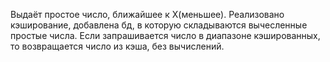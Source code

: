 Выдаёт простое число, ближайшее к Х(меньшее). Реализовано кэширование, добавлена бд, в которую складываются вычесленные простые числа. Если запрашивается число в диапазоне кэшированных, то возвращается число из кэша, без вычислений.
